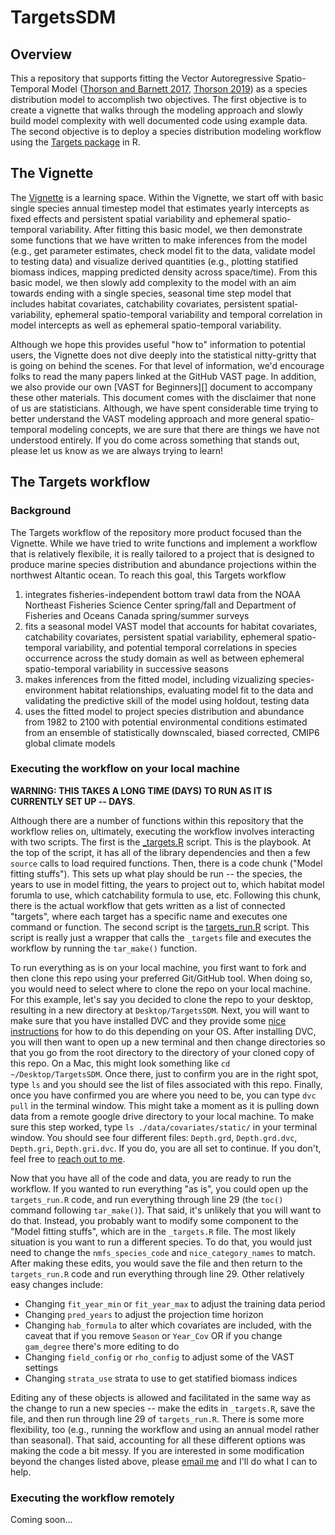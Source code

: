 # TargetsSDM
## Overview
This a repository that supports fitting the Vector Autoregressive Spatio-Temporal Model ([Thorson and Barnett 2017](https://doi.org/10.1093/icesjms/fsw193), [Thorson 2019](https://doi.org/10.1016/j.fishres.2018.10.013)) as a species distribution model to accomplish two objectives. The first objective is to create a vignette that walks through the modeling approach and slowly build model complexity with well documented code using example data. The second objective is to deploy a species distribution modeling workflow using the [Targets package](https://github.com/ropensci/targets) in R. 

## The Vignette
The [Vignette]([https://github.com/aallyn/TargetsSDM/blob/main/Vignette.Rmd) is a learning space. Within the Vignette, we start off with basic single species annual timestep model that estimates yearly intercepts as fixed effects and persistent spatial variability and ephemeral spatio-temporal variability. After fitting this basic model, we then demonstrate some functions that we have written to make inferences from the model (e.g., get parameter estimates, check model fit to the data, validate model to testing data) and visualize derived quantities (e.g., plotting statified biomass indices, mapping predicted density across space/time). From this basic model, we then slowly add complexity to the model with an aim towards ending with a single species, seasonal time step model that includes habitat covariates, catchability covariates, persistent spatial-variability, ephemeral spatio-temporal variability and temporal correlation in model intercepts as well as ephemeral spatio-temporal variability. 

Although we hope this provides useful "how to" information to potential users, the Vignette does not dive deeply into the statistical nitty-gritty that is going on behind the scenes. For that level of information, we'd encourage folks to read the many papers linked at the GitHub VAST page. In addition, we also provide our own [VAST for Beginners][] document to accompany these other materials. This document comes with the disclaimer that none of us are statisticians. Although, we have spent considerable time trying to better understand the VAST modeling approach and more general spatio-temporal modeling concepts, we are sure that there are things we have not understood entirely. If you do come across something that stands out, please let us know as we are always trying to learn!

## The Targets workflow
### Background
The Targets workflow of the repository more product focused than the Vignette. While we have tried to write functions and implement a workflow that is relatively flexibile, it is really tailored to a project that is designed to produce marine species distribution and abundance projections within the northwest Altantic ocean. To reach this goal, this Targets workflow

1.  integrates fisheries-independent bottom trawl data from the NOAA Northeast Fisheries Science Center spring/fall and Department of Fisheries and Oceans Canada spring/summer surveys
2.  fits a seasonal model VAST model that accounts for habitat covariates, catchability covariates, persistent spatial variability, ephemeral spatio-temporal variability, and potential temporal correlations in species occurrence across the study domain as well as between ephemeral spatio-temporal variability in successive seasons
3.  makes inferences from the fitted model, including vizualizing species-environment habitat relationships, evaluating model fit to the data and validating the predictive skill of the model using holdout, testing data
3.  uses the fitted model to project species distribution and abundance from 1982 to 2100 with potential environmental conditions estimated from an ensemble of statistically downscaled, biased corrected, CMIP6 global climate models

### Executing the workflow on your local machine
**WARNING: THIS TAKES A LONG TIME (DAYS) TO RUN AS IT IS CURRENTLY SET UP -- DAYS**. 

Although there are a number of functions within this repository that the workflow relies on, ultimately, executing the workflow involves interacting with two scripts. The first is the [_targets.R](https://github.com/aallyn/TargetsSDM/blob/main/_targets.R) script. This is the playbook. At the top of the script, it has all of the library dependencies and then a few `source` calls to load required functions. Then, there is a code chunk ("Model fitting stuffs"). This sets up what play should be run -- the species, the years to use in model fitting, the years to project out to, which habitat model forumla to use, which catchability formula to use, etc. Following this chunk, there is the actual workflow that gets written as a list of connected "targets", where each target has a specific name and executes one command or function. The second script is the [targets_run.R](https://github.com/aallyn/TargetsSDM/blob/main/targets_run.R) script. This script is really just a wrapper that calls the `_targets` file and executes the workflow by running the `tar_make()` function. 

To run everything as is on your local machine, you first want to fork and then clone this repo using your preferred Git/GitHub tool. When doing so, you would need to select where to clone the repo on your local machine. For this example, let's say you decided to clone the repo to your desktop, resulting in a new directory at `Desktop/TargetsSDM`. Next, you will want to make sure that you have installed DVC and they provide some [nice instructions](https://dvc.org/doc/install) for how to do this depending on your OS. After installing DVC, you will then want to open up a new terminal and then change directories so that you go from the root directory to the directory of your cloned copy of this repo. On a Mac, this might look something like `cd ~/Desktop/TargetsSDM`. Once there, just to confirm you are in the right spot, type `ls` and you should see the list of files associated with this repo. Finally, once you have confirmed you are where you need to be, you can type `dvc pull` in the terminal window. This might take a moment as it is pulling down data from a remote google drive directory to your local machine. To make sure this step worked, type `ls ./data/covariates/static/` in your terminal window. You should see four different files: `Depth.grd`, `Depth.grd.dvc`, `Depth.gri`, `Depth.gri.dvc`. If you do, you are all set to continue. If you don't, feel free to [reach out to me](mailto:aallyn@gmri.org). 

Now that you have all of the code and data, you are ready to run the workflow. If you wanted to run everything "as is", you could open up the `targets_run.R` code, and run everything through line 29 (the `toc()` command following `tar_make()`). That said, it's unlikely that you will want to do that. Instead, you probably want to modify some component to the "Model fitting stuffs", which are in the `_targets.R` file. The most likely situation is you want to run a different species. To do that, you would just need to change the `nmfs_species_code` and `nice_category_names` to match. After making these edits, you would save the file and then return to the `targets_run.R` code and run everything through line 29. Other relatively easy changes include:

- Changing `fit_year_min` or `fit_year_max` to adjust the training data period
- Changing `pred_years` to adjust the projection time horizon
- Changing `hab_formula` to alter which covariates are included, with the caveat that if you remove `Season` or `Year_Cov` OR if you change `gam_degree` there's more editing to do
- Changing `field_config` or `rho_config` to adjust some of the VAST settings 
- Changing `strata_use` strata to use to get statified biomass indices 

Editing any of these objects is allowed and facilitated in the same way as the change to run a new species -- make the edits in `_targets.R`, save the file, and then run through line 29 of `targets_run.R`. There is some more flexibility, too (e.g., running the workflow and using an annual model rather than seasonal). That said, accounting for all these different options was making the code a bit messy. If you are interested in some modification beyond the changes listed above, please [email me](mailto:aallyn@gmri.org) and I'll do what I can to help. 

### Executing the workflow remotely
Coming soon...


